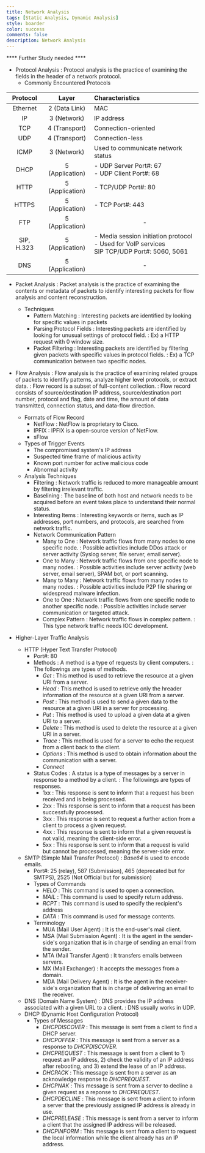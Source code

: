 ```yaml
---
title: Network Analysis
tags: [Static Analysis, Dynamic Analysis]
style: boarder
color: success
comments: false
description: Network Analysis
---
```

**** Further Study needed ****

* Protocol Analysis
: Protocol analysis is the practice of examining the fields in the header of a network protocol.
  * Commonly Encountered Protocols

| Protocol | Layer | Characteristics |
| :-: | :-: | :-- |
| Ethernet | 2 (Data Link) | MAC |
| IP | 3 (Network) | IP address |
| TCP | 4 (Transport) | Connection-oriented |
| UDP | 4 (Transport) | Connection-less |
| ICMP | 3 (Network) | Used to communicate network status |
| DHCP | 5 (Application) | - UDP Server Port#: 67 <br> - UDP Client Port#: 68 |
| HTTP | 5 (Application) | - TCP/UDP Port#: 80 |
| HTTPS | 5 (Application) | - TCP Port#: 443 |
| FTP | 5 (Application) | <center> - </center> |
| SIP, H.323 | 5 (Application) | - Media session initiation protocol <br> - Used for VoIP services <br> SIP TCP/UDP Port#: 5060, 5061 |
| DNS | 5 (Application) | <center> - </center> |

* Packet Analysis
: Packet analysis is the practice of examining the contents or metadata of packets to identify interesting packets for flow analysis and content reconstruction.
  * Techniques
    * Pattern Matching
    : Interesting packets are identified by looking for specific values in packets
    * Parsing Protocol Fields
    : Interesting packets are identified by looking for unusual settings of protocol field.
    : Ex) a HTTP request with 0 window size.
    * Packet Filtering
    : Interesting packets are identified by filtering given packets with specific values in protocol fields.
    : Ex) a TCP communication between two specific nodes.

* Flow Analysis
: Flow analysis is the practice of examining related groups of packets to identify patterns, analyze higher level protocols, or extract data.
: Flow record is a subset of full-content collection.
: Flow record consists of source/destination IP address, source/destination port number, protocol and flag, date and time, the amount of data transmitted, connection status, and data-flow direction.
  * Formats of Flow Record
    * NetFlow
    : NetFlow is proprietary to Cisco.
    * IPFIX
    : IPFIX is a open-source version of NetFlow.
    * sFlow
  * Types of Trigger Events
    * The compromised system's IP address
    * Suspected time frame of malicious activity
    * Known port number for active malicious code
    * Abnormal activity
  * Analysis Techniques
    * Filtering
    : Network traffic is reduced to more manageable amount by filtering irrelevant traffic.
    * Baselining
    : The baseline of both host and network needs to be acquired before an event takes place to understand their normal status.
    * Interesting Items
    : Interesting keywords or items, such as IP addresses, port numbers, and protocols, are searched from network traffic.
    * Network Communication Pattern
      * Many to One
      : Network traffic flows from many nodes to one specific node.
      : Possible activities include DDos attack or server activity (Syslog server, file server, email server).
      * One to Many
      : Network traffic flows from one specific node to many nodes.
      : Possible activities include server activity (web server, email server), SPAM bot, or port scanning.
      * Many to Many
      : Network traffic flows from many nodes to many nodes.
      : Possible activities include P2P file sharing or widespread malware infection.
      * One to One
      : Network traffic flows from one specific node to another specific node.
      : Possible activities include server communication or targeted attack.
      * Complex Pattern
      : Network traffic flows in complex pattern.
      : This type network traffic needs IOC development.

* Higher-Layer Traffic Analysis
  * HTTP (Hyper Text Transfer Protocol)
    * Port#: 80
    * Methods
    : A method is a type of requests by client computers.
    : The followings are types of methods.
      * *Get*
      : This method is used to retrieve the resource at a given URI from a server.
      * *Head*
      : This method is used to retrieve only the hreader information of the resource at a given URI from a server.
      * *Post*
      : This method is used to send a given data to the resource at a given URI in a server for processing.
      * *Put*
      : This method is used to upload a given data at a given URI to a server.
      * *Delete*
      : This method is used to delete the resource at a given URI in a server.
      * *Trace*
      : This method is used for a server to echo the request from a client back to the client.
      * *Options*
      : This method is used to obtain information about the communication with a server.
      * *Connect*
    * Status Codes
    : A status is a type of messages by a server in response to a method by a client.
    : The followings are types of responses.
      * 1xx
      : This response is sent to inform that a request has been received and is being processed.
      * 2xx
      : This response is sent to inform that a request has been successfully processed.
      * 3xx
      : This response is sent to request a further action from a client to process a given request.
      * 4xx
      : This response is sent to inform that a given request is not valid, meaning the client-side error.
      * 5xx
      : This response is sent to inform that a request is valid but cannot be processed, meaning the server-side error.
  * SMTP (Simple Mail Transfer Protocol)
  : *Base64* is used to encode emails.
    * Port#: 25 (relay), 587 (Submission), 465 (deprecated but for SMTPS), 2525 (Not Official but for submission)
    * Types of Commands
      * *HELO*
      : This command is used to open a connection.
      * *MAIL*
      : This command is used to specify return address.
      * *RCPT*
      : This command is used to specify the recipient's address
      * *DATA*
      : This command is used for message contents.
    * Terminology
      * MUA (Mail User Agent)
      : It is the end-user's mail client.
      * MSA (Mail Submission Agent)
      : It is the agent in the sender-side's organization that is in charge of sending an email from the sender.
      * MTA (Mail Transfer Agent)
      : It transfers emails between servers.
      * MX (Mail Exchanger)
      : It accepts the messages from a domain.
      * MDA (Mail Delivery Agent)
      : It is the agent in the receiver-side's organization that is in charge of delivering an email to the receiver.
  * DNS (Domain Name System)
  : DNS provides the IP address associated with a given URL to a client.
  : DNS usually works in UDP.
  * DHCP (Dynamic Host Configuration Protocol)
    * Types of Messages
      * *DHCPDISCOVER*
      : This message is sent from a client to find a DHCP server.
      * *DHCPOFFER*
      : This message is sent from a server as a response to *DHCPDISCOVER*.
      * *DHCPREQUEST*
      : This message is sent from a client to 1) request an IP address, 2) check the validity of an IP address after rebooting, and 3) extend the lease of an IP address.
      * *DHCPACK*
      : This message is sent from a server as an acknowledge response to *DHCPREQUEST*.
      * *DHCPNAK*
      : This message is sent from a server to decline a given request as a reponse to *DHCPREQUEST*.
      * *DHCPDECLINE*
      : This message is sent from a client to inform a server that the previously assigned IP address is already in use.
      * *DHCPRELEASE*
      : This message is sent from a server to inform a client that the assigned IP address will be released.
      * *DHCPINFORM*
      : This message is sent from a client to request the local information while the client already has an IP address.